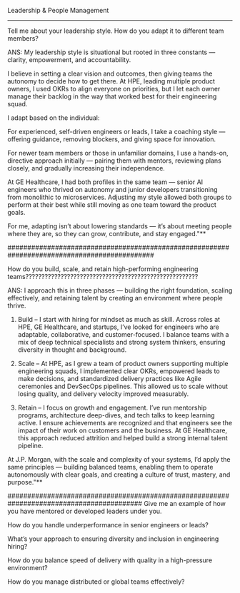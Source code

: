 Leadership & People Management

*************************************************************************************************
Tell me about your leadership style. How do you adapt it to different team members?

ANS: My leadership style is situational but rooted in three constants — clarity, empowerment, and accountability.

I believe in setting a clear vision and outcomes, then giving teams the autonomy to decide how to get there. At HPE, leading multiple product owners, I used OKRs to align everyone on priorities, but I let each owner manage their backlog in the way that worked best for their engineering squad.

I adapt based on the individual:

For experienced, self-driven engineers or leads, I take a coaching style — offering guidance, removing blockers, and giving space for innovation.

For newer team members or those in unfamiliar domains, I use a hands-on, directive approach initially — pairing them with mentors, reviewing plans closely, and gradually increasing their independence.

At GE Healthcare, I had both profiles in the same team — senior AI engineers who thrived on autonomy and junior developers transitioning from monolithic to microservices. Adjusting my style allowed both groups to perform at their best while still moving as one team toward the product goals.

For me, adapting isn’t about lowering standards — it’s about meeting people where they are, so they can grow, contribute, and stay engaged."**

#############################################################################################

How do you build, scale, and retain high-performing engineering teams??????????????????????????????????????????????????????

ANS: I approach this in three phases — building the right foundation, scaling effectively, and retaining talent by creating an environment where people thrive.

1. Build – I start with hiring for mindset as much as skill. Across roles at HPE, GE Healthcare, and startups, I’ve looked for engineers who are adaptable, collaborative, and customer-focused. I balance teams with a mix of deep technical specialists and strong system thinkers, ensuring diversity in thought and background.

2. Scale – At HPE, as I grew a team of product owners supporting multiple engineering squads, I implemented clear OKRs, empowered leads to make decisions, and standardized delivery practices like Agile ceremonies and DevSecOps pipelines. This allowed us to scale without losing quality, and delivery velocity improved measurably.

3. Retain – I focus on growth and engagement. I’ve run mentorship programs, architecture deep-dives, and tech talks to keep learning active. I ensure achievements are recognized and that engineers see the impact of their work on customers and the business. At GE Healthcare, this approach reduced attrition and helped build a strong internal talent pipeline.

At J.P. Morgan, with the scale and complexity of your systems, I’d apply the same principles — building balanced teams, enabling them to operate autonomously with clear goals, and creating a culture of trust, mastery, and purpose."**

##########################################################################################
Give me an example of how you have mentored or developed leaders under you.

How do you handle underperformance in senior engineers or leads?

What’s your approach to ensuring diversity and inclusion in engineering hiring?

How do you balance speed of delivery with quality in a high-pressure environment?

How do you manage distributed or global teams effectively?
